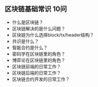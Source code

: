 ## 区块链基础常识 10问
- 什么是区块链？
- 区块链解决的是什么问题？
- 区块链为什么选择block/tx/header结构？
- 共识是什么？
- 智能合约是什么？
- 密码学在区块链里的角色？
- 博弈论在区块链里的角色？
- 区块链前端的日常工作？
- 区块链后端的日常工作？
- 区块链合约开发的日常工作？
